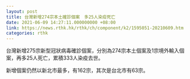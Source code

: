 ```yaml
---
layout: post
title: 台灣新增274宗本土確診個案　多25人染疫死亡
date: 2021-06-09 14:27:11.000000000 +08:00
link: https://news.rthk.hk/rthk/ch/component/k2/1595051-20210609.htm
categories: rthk
---
```


台灣新增275宗新型冠狀病毒確診個案，分別為274宗本土個案及1宗境外輸入個案，再多25人死亡，累積333人染疫去世。

新增個案仍然以新北市最多，有162宗，其次是台北市有63宗。
